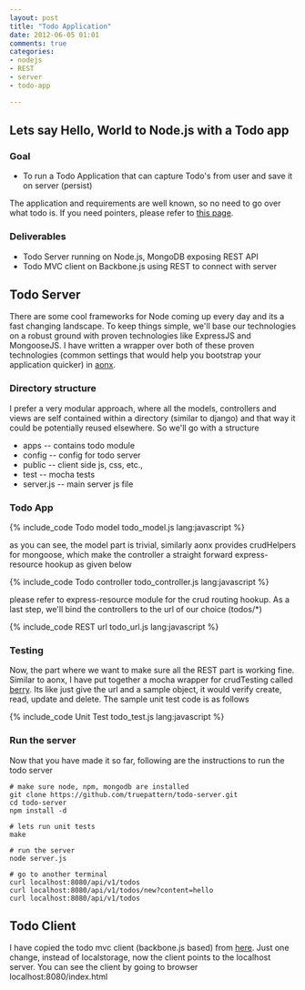 ```yaml
---
layout: post
title: "Todo Application"
date: 2012-06-05 01:01
comments: true
categories:
- nodejs
- REST
- server
- todo-app

---
```

## Lets say Hello, World to Node.js with a Todo app

### Goal
 * To run a Todo Application that can capture Todo's from user and save it on server (persist)

The application and requirements are well known, so no need to go over what todo is. If you need pointers, please refer to [this page](http://addyosmani.github.com/todomvc/).

### Deliverables
 * Todo Server running on Node.js, MongoDB exposing REST API
 * Todo MVC client on Backbone.js using REST to connect with server

<!-- more -->

## Todo Server
There are some cool frameworks for Node coming up every day and its a fast changing landscape. To keep things simple, we'll base our technologies on a robust ground with proven technologies like ExpressJS and MongooseJS.  I have written a wrapper over both of these proven technologies (common settings that would help you bootstrap your application quicker) in [aonx](http://github.com/truepattern/aonx).

### Directory structure
I prefer a very modular approach, where all the models, controllers and views are self contained within a directory (similar to django) and that way it could be potentially reused elsewhere. So we'll go with a structure

 * apps -- contains todo module
 * config -- config for todo server
 * public -- client side js, css, etc.,
 * test -- mocha tests
 * server.js  -- main server js file

### Todo App

{% include_code Todo model todo_model.js lang:javascript %}

as you can see, the model part is trivial, similarly aonx provides crudHelpers for mongoose, which make the controller a straight forward express-resource hookup as given below

{% include_code Todo controller todo_controller.js lang:javascript %}

please refer to express-resource module for the crud routing hookup. As a last step, we'll bind the controllers to the url of our choice (todos/*)

{% include_code REST url todo_url.js lang:javascript %}

### Testing
Now, the part where we want to make sure all the REST part is working fine. Similar to aonx, I have put together a mocha wrapper for crudTesting called [berry](http://github.com/truepattern/berry). Its like just give the url and a sample object, it would verify create, read, update and delete. The sample unit test code is as follows

{% include_code Unit Test todo_test.js lang:javascript %}

### Run the server
Now that you have made it so far, following are the instructions to run the todo server
```
# make sure node, npm, mongodb are installed
git clone https://github.com/truepattern/todo-server.git
cd todo-server
npm install -d

# lets run unit tests
make

# run the server
node server.js

# go to another terminal
curl localhost:8080/api/v1/todos
curl localhost:8080/api/v1/todos/new?content=hello
curl localhost:8080/api/v1/todos

```

## Todo Client
I have copied the todo mvc client (backbone.js based) from [here](http://addyosmani.github.com/todomvc/). Just one change, instead of localstorage, now the client points to the localhost server. You can see the client by going to browser localhost:8080/index.html

